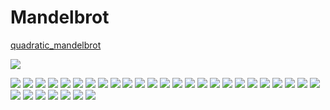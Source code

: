 # Mandelbrot

[quadratic_mandelbrot](quadratic_mandelbrot.py)

![](quadratic_mandelbrot.png)

![](/public/demo.png)
![](mandelbrot4.png)
![](mandelbrot_bw.png)
![](sine_mandel_1.png)
![](sine_mandel2_10.png)
![](sine_mandel2_12.png)
![](sine_mandel2_1.png)
![](sine_mandel2_2_1.png)
![](sine_mandel2_2_2.png)
![](sine_mandel2_2_3.png)
![](sine_mandel2_2.png)
![](sine_mandel2_3.png)
![](sine_mandel2_4.png)
![](sine_mandel2_5.png)
![](sine_mandel2_6.png)
![](sine_mandel2_7.png)
![](sine_mandel2_8.png)
![](sine_mandel2_9.png)
![](sine_mandel_2.png)
![](sine_mandel2.png)
![](sine_mandel_3.png)
![](sine_mandel4_1.png)
![](sine_mandel4_2.png)
![](sine_mandel4_3.png)
![](sine_mandel4_4.png)
![](sine_mandel4_5.png)
![](sine_mandel4_6.png)
![](sine_mandel6_1.png)
![](sine_mandel6_2.png)
![](sine_mandel6_3.png)
![](sine_mandel6_4.png)
![](sine_mandel6.png)
